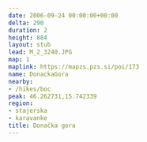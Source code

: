 ```yaml
---
date: 2006-09-24 00:00:00+00:00
delta: 290
duration: 2
height: 884
layout: stub
lead: M_2_3240.JPG
map: 1
maplink: https://mapzs.pzs.si/poi/173
name: DonackaGora
nearby:
- /hikes/boc
peak: 46.262731,15.742339
region:
- stajerska
- karavanke
title: Donačka gora
---
```

